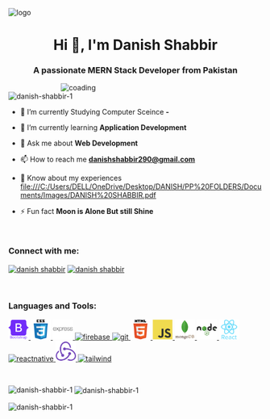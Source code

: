 ![logo](https://github.com/danish-shabbir-1/danish-shabbir-1/blob/main/Dark%20Purple%203D%20Modern%20Professional%20Software%20Engineer%20LinkedIn%20Banner.png)
<h1 align="center">Hi 👋, I'm Danish Shabbir </h1>
<h3 align="center">A passionate MERN Stack Developer from Pakistan</h3>

<img align='right' alt='coading' width='400' src='https://camo.githubusercontent.com/7de37139d0b4c1ce40865e799b446c0e963a3dd8fb68d239707237c40604fa3d/68747470733a2f2f63646e2e6472696262626c652e636f6d2f75736572732f3733303730332f73637265656e73686f74732f363538313234332f6176656e746f2e676966' />

<p align="left"> <img src="https://komarev.com/ghpvc/?username=danish-shabbir-1&label=Profile%20views&color=0e75b6&style=flat" alt="danish-shabbir-1" /> </p>

- 🔭 I’m currently Studying Computer Sceince **-**

- 🌱 I’m currently learning **Application Development**

- 💬 Ask me about **Web Development**

- 📫 How to reach me **danishshabbir290@gmail.com**

- 📄 Know about my experiences [file:///C:/Users/DELL/OneDrive/Desktop/DANISH/PP%20FOLDERS/Documents/Images/DANISH%20SHABBIR.pdf](file:///C:/Users/DELL/OneDrive/Desktop/DANISH/PP%20FOLDERS/Documents/Images/DANISH%20SHABBIR.pdf)

- ⚡ Fun fact **Moon is Alone But still Shine**
<br />
<h3 align="left">Connect with me:</h3>
<p align="left">
<a href="https://www.linkedin.com/in/danish-shabbir-96aa152aa/" target="blank"><img align="center" src="https://raw.githubusercontent.com/rahuldkjain/github-profile-readme-generator/master/src/images/icons/Social/linked-in-alt.svg" alt="danish shabbir" height="30" width="40" /></a>
<a href="https://fb.com/danish shabbir" target="blank"><img align="center" src="https://raw.githubusercontent.com/rahuldkjain/github-profile-readme-generator/master/src/images/icons/Social/facebook.svg" alt="danish shabbir" height="30" width="40" /></a>
</p>
<br />
<h3 align="left">Languages and Tools:</h3>
<p align="left"> <a href="https://getbootstrap.com" target="_blank" rel="noreferrer"> <img src="https://raw.githubusercontent.com/devicons/devicon/master/icons/bootstrap/bootstrap-plain-wordmark.svg" alt="bootstrap" width="40" height="40"/> </a> <a href="https://www.w3schools.com/css/" target="_blank" rel="noreferrer">  <img src="https://raw.githubusercontent.com/devicons/devicon/master/icons/css3/css3-original-wordmark.svg" alt="css3" width="40" height="40"/> </a> <a href="https://expressjs.com" target="_blank" rel="noreferrer"> 
 <img src="https://raw.githubusercontent.com/devicons/devicon/master/icons/express/express-original-wordmark.svg" alt="express" width="40" height="40"/> </a> <a href="https://firebase.google.com/" target="_blank" rel="noreferrer">  <img src="https://www.vectorlogo.zone/logos/firebase/firebase-icon.svg" alt="firebase" width="40" height="40"/> </a> <a href="https://git-scm.com/" target="_blank" rel="noreferrer"> <img src="https://www.vectorlogo.zone/logos/git-scm/git-scm-icon.svg" alt="git" width="40" height="40"/> </a> <a href="https://www.w3.org/html/" target="_blank" rel="noreferrer"> <img src="https://raw.githubusercontent.com/devicons/devicon/master/icons/html5/html5-original-wordmark.svg" alt="html5" width="40" height="40"/> </a> <a href="https://developer.mozilla.org/en-US/docs/Web/JavaScript" target="_blank" rel="noreferrer"> <img src="https://raw.githubusercontent.com/devicons/devicon/master/icons/javascript/javascript-original.svg" alt="javascript" width="40" height="40"/> </a> <a href="https://www.mongodb.com/" target="_blank" rel="noreferrer">  <img src="https://raw.githubusercontent.com/devicons/devicon/master/icons/mongodb/mongodb-original-wordmark.svg" alt="mongodb" width="40" height="40"/> </a> <a href="https://nodejs.org" target="_blank" rel="noreferrer"> <img src="https://raw.githubusercontent.com/devicons/devicon/master/icons/nodejs/nodejs-original-wordmark.svg" alt="nodejs" width="40" height="40"/> </a> <a href="https://reactjs.org/" target="_blank" rel="noreferrer"> <img src="https://raw.githubusercontent.com/devicons/devicon/master/icons/react/react-original-wordmark.svg" alt="react" width="40" height="40"/> </a> <a href="https://reactnative.dev/" target="_blank" rel="noreferrer"> <img src="https://reactnative.dev/img/header_logo.svg" alt="reactnative" width="40" height="40"/> </a> <a href="https://redux.js.org" target="_blank" rel="noreferrer"> <img src="https://raw.githubusercontent.com/devicons/devicon/master/icons/redux/redux-original.svg" alt="redux" width="40" height="40"/> </a> <a href="https://tailwindcss.com/" target="_blank" rel="noreferrer">  <img src="https://www.vectorlogo.zone/logos/tailwindcss/tailwindcss-icon.svg" alt="tailwind" width="40" height="40"/> </a> </p>
<br />
<p><img align="left" src="https://github-readme-stats.vercel.app/api/top-langs?username=danish-shabbir-1&show_icons=true&locale=en&layout=compact" alt="danish-shabbir-1" /></p>

<p>&nbsp;<img align="center" src="https://github-readme-stats.vercel.app/api?username=danish-shabbir-1&show_icons=true&locale=en" alt="danish-shabbir-1" /></p>

<p><img align="center" src="https://github-readme-streak-stats.herokuapp.com/?user=danish-shabbir-1&" alt="danish-shabbir-1" /></p>

